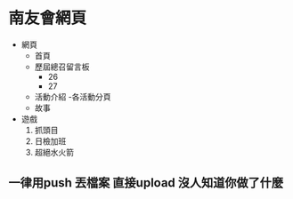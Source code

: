 # 南友會網頁
- 網頁
    - 首頁
    - 歷屆總召留言板
        - 26
        - 27
    - 活動介紹
        -各活動分頁
    - 故事
- 遊戲
    1. 抓頭目
    2. 日檢加班
    3. 超絕水火箭
## 一律用push 丟檔案 直接upload 沒人知道你做了什麼